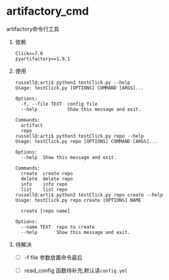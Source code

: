 # artifactory_cmd
artifactory命令行工具



1. 依赖

   ```
   Click==7.0
   pyartifactory==1.9.1
   ```

2. 使用

   ```shell
   russell@:arti$ python3 testClick.py --help
   Usage: testClick.py [OPTIONS] COMMAND [ARGS]...
   
   Options:
     -f, --file TEXT  config file
     --help           Show this message and exit.
   
   Commands:
     artifact
     repo
   russell@:arti$ python3 testClick.py repo --help
   Usage: testClick.py repo [OPTIONS] COMMAND [ARGS]...
   
   Options:
     --help  Show this message and exit.
   
   Commands:
     create  create repo
     delete  delete repo
     info    info repo
     list    list repo
   russell@:arti$ python3 testClick.py repo create --help
   Usage: testClick.py repo create [OPTIONS] NAME
   
     create [repo name]
   
   Options:
     --name TEXT  repo to create
     --help       Show this message and exit.
   
   ```

3. 待解决

   - [ ]  -f file 参数放置命令最后
   - [ ] read_config 函数待补充,默认读`config.yml`

